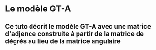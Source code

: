# Le modèle GT-A 

## Ce tuto décrit le modèle GT-A avec une matrice d'adjence construite à partir de la matrice de dégrés au lieu de la matrice angulaire